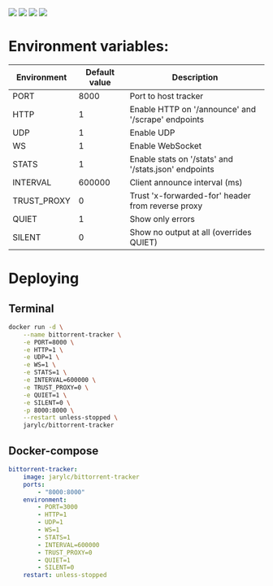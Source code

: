 ![](https://images.microbadger.com/badges/version/jarylc/bittorrent-tracker.svg) ![](https://images.microbadger.com/badges/image/jarylc/bittorrent-tracker.svg) ![](https://img.shields.io/docker/stars/jarylc/bittorrent-tracker.svg) ![](https://img.shields.io/docker/pulls/jarylc/bittorrent-tracker.svg)

# Environment variables:
| Environment | Default value | Description
|---|---|---|
| PORT | 8000 | Port to host tracker |
| HTTP | 1 | Enable HTTP on '/announce' and '/scrape' endpoints |
| UDP | 1 | Enable UDP |
| WS | 1 | Enable WebSocket |
| STATS | 1 | Enable stats on '/stats' and '/stats.json' endpoints |
| INTERVAL | 600000 | Client announce interval (ms) |
| TRUST_PROXY | 0 | Trust 'x-forwarded-for' header from reverse proxy |
| QUIET | 1 | Show only errors |
| SILENT | 0 | Show no output at all (overrides QUIET) |

# Deploying
## Terminal
```bash
docker run -d \
    --name bittorrent-tracker \
    -e PORT=8000 \
    -e HTTP=1 \
    -e UDP=1 \
    -e WS=1 \
    -e STATS=1 \
    -e INTERVAL=600000 \
    -e TRUST_PROXY=0 \
    -e QUIET=1 \
    -e SILENT=0 \
    -p 8000:8000 \
    --restart unless-stopped \
    jarylc/bittorrent-tracker
```
## Docker-compose
```yml
bittorrent-tracker:
    image: jarylc/bittorrent-tracker
    ports:
        - "8000:8000"
    environment:
        - PORT=3000
        - HTTP=1
        - UDP=1
        - WS=1
        - STATS=1
        - INTERVAL=600000
        - TRUST_PROXY=0
        - QUIET=1
        - SILENT=0
    restart: unless-stopped
```
